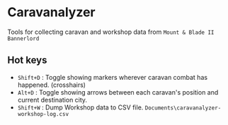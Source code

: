 # Caravanalyzer

Tools for collecting caravan and workshop data from `Mount & Blade II Bannerlord`

## Hot keys

* `Shift+D` : Toggle showing markers wherever caravan combat has happened.  (crosshairs)
* `Alt+D` : Toggle showing arrows between each caravan's position and current destination city.
* `Shift+W` : Dump Workshop data to CSV file.  `Documents\caravanalyzer-workshop-log.csv`
